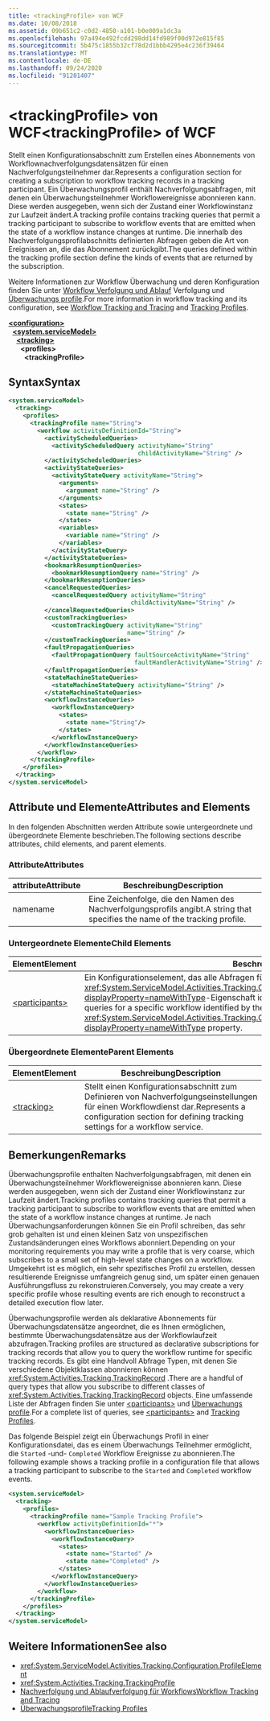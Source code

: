 ```yaml
---
title: <trackingProfile> von WCF
ms.date: 10/08/2018
ms.assetid: 09b651c2-c0d2-4850-a101-b0e009a1dc3a
ms.openlocfilehash: 97a494e492fcdd298dd14fd989f00d972e815f85
ms.sourcegitcommit: 5b475c1855b32cf78d2d1bbb4295e4c236f39464
ms.translationtype: MT
ms.contentlocale: de-DE
ms.lasthandoff: 09/24/2020
ms.locfileid: "91201407"
---
```

# <a name="trackingprofile-of-wcf"></a><span data-ttu-id="d0759-102">\<trackingProfile> von WCF</span><span class="sxs-lookup"><span data-stu-id="d0759-102">\<trackingProfile> of WCF</span></span>

<span data-ttu-id="d0759-103">Stellt einen Konfigurationsabschnitt zum Erstellen eines Abonnements von Workflownachverfolgungsdatensätzen für einen Nachverfolgungsteilnehmer dar.</span><span class="sxs-lookup"><span data-stu-id="d0759-103">Represents a configuration section for creating a subscription to workflow tracking records in a tracking participant.</span></span> <span data-ttu-id="d0759-104">Ein Überwachungsprofil enthält Nachverfolgungsabfragen, mit denen ein Überwachungsteilnehmer Workflowereignisse abonnieren kann. Diese werden ausgegeben, wenn sich der Zustand einer Workflowinstanz zur Laufzeit ändert.</span><span class="sxs-lookup"><span data-stu-id="d0759-104">A tracking profile contains tracking queries that permit a tracking participant to subscribe to workflow events that are emitted when the state of a workflow instance changes at runtime.</span></span> <span data-ttu-id="d0759-105">Die innerhalb des Nachverfolgungsprofilabschnitts definierten Abfragen geben die Art von Ereignissen an, die das Abonnement zurückgibt.</span><span class="sxs-lookup"><span data-stu-id="d0759-105">The queries defined within the tracking profile section define the kinds of events that are returned by the subscription.</span></span>  
  
<span data-ttu-id="d0759-106">Weitere Informationen zur Workflow Überwachung und deren Konfiguration finden Sie unter [Workflow Verfolgung und Ablauf](../../../windows-workflow-foundation/workflow-tracking-and-tracing.md) Verfolgung und [Überwachungs profile](../../../windows-workflow-foundation/tracking-profiles.md).</span><span class="sxs-lookup"><span data-stu-id="d0759-106">For more information in workflow tracking and its configuration, see [Workflow Tracking and Tracing](../../../windows-workflow-foundation/workflow-tracking-and-tracing.md) and [Tracking Profiles](../../../windows-workflow-foundation/tracking-profiles.md).</span></span>  
  
[**\<configuration>**](../configuration-element.md)\
&nbsp;&nbsp;[**\<system.serviceModel>**](system-servicemodel.md)\
&nbsp;&nbsp;&nbsp;&nbsp;[**\<tracking>**](tracking-of-wcf.md)\
&nbsp;&nbsp;&nbsp;&nbsp;&nbsp;&nbsp;**\<profiles>**\
&nbsp;&nbsp;&nbsp;&nbsp;&nbsp;&nbsp;&nbsp;&nbsp;**\<trackingProfile>**  
  
## <a name="syntax"></a><span data-ttu-id="d0759-107">Syntax</span><span class="sxs-lookup"><span data-stu-id="d0759-107">Syntax</span></span>  
  
```xml  
<system.serviceModel>
  <tracking>
    <profiles>
      <trackingProfile name="String">
        <workflow activityDefinitionId="String">
          <activityScheduledQueries>
            <activityScheduledQuery activityName="String"
                                    childActivityName="String" />
          </activityScheduledQueries>
          <activityStateQueries>
            <activityStateQuery activityName="String">
              <arguments>
                <argument name="String" />
              </arguments>
              <states>
                <state name="String" />
              </states>
              <variables>
                <variable name="String" />
              </variables>
            </activityStateQuery>
          </activityStateQueries>
          <bookmarkResumptionQueries>
            <bookmarkResumptionQuery name="String" />
          </bookmarkResumptionQueries>
          <cancelRequestedQueries>
            <cancelRequestedQuery activityName="String"
                                  childActivityName="String" />
          </cancelRequestedQueries>
          <customTrackingQueries>
            <customTrackingQuery activityName="String"
                                 name="String" />
          </customTrackingQueries>
          <faultPropagationQueries>
            <faultPropagationQuery faultSourceActivityName="String"
                                   faultHandlerActivityName="String" />
          </faultPropagationQueries>
          <stateMachineStateQueries>
            <stateMachineStateQuery activityName="String" />
          </stateMachineStateQueries>
          <workflowInstanceQueries>
            <workflowInstanceQuery>
              <states>
                <state name="String"/>
              </states>
            </workflowInstanceQuery>
          </workflowInstanceQueries>
        </workflow>
      </trackingProfile>
    </profiles>
  </tracking>
</system.serviceModel>
```  
  
## <a name="attributes-and-elements"></a><span data-ttu-id="d0759-108">Attribute und Elemente</span><span class="sxs-lookup"><span data-stu-id="d0759-108">Attributes and Elements</span></span>  

<span data-ttu-id="d0759-109">In den folgenden Abschnitten werden Attribute sowie untergeordnete und übergeordnete Elemente beschrieben.</span><span class="sxs-lookup"><span data-stu-id="d0759-109">The following sections describe attributes, child elements, and parent elements.</span></span>  
  
### <a name="attributes"></a><span data-ttu-id="d0759-110">Attribute</span><span class="sxs-lookup"><span data-stu-id="d0759-110">Attributes</span></span>  
  
|<span data-ttu-id="d0759-111">attribute</span><span class="sxs-lookup"><span data-stu-id="d0759-111">Attribute</span></span>|<span data-ttu-id="d0759-112">Beschreibung</span><span class="sxs-lookup"><span data-stu-id="d0759-112">Description</span></span>|  
|---------------|-----------------|  
|<span data-ttu-id="d0759-113">name</span><span class="sxs-lookup"><span data-stu-id="d0759-113">name</span></span>|<span data-ttu-id="d0759-114">Eine Zeichenfolge, die den Namen des Nachverfolgungsprofils angibt.</span><span class="sxs-lookup"><span data-stu-id="d0759-114">A string that specifies the name of the tracking profile.</span></span>|  
  
### <a name="child-elements"></a><span data-ttu-id="d0759-115">Untergeordnete Elemente</span><span class="sxs-lookup"><span data-stu-id="d0759-115">Child Elements</span></span>  
  
|<span data-ttu-id="d0759-116">Element</span><span class="sxs-lookup"><span data-stu-id="d0759-116">Element</span></span>|<span data-ttu-id="d0759-117">Beschreibung</span><span class="sxs-lookup"><span data-stu-id="d0759-117">Description</span></span>|  
|-------------|-----------------|  
|[\<participants>](../windows-workflow-foundation/participants.md)|<span data-ttu-id="d0759-118">Ein Konfigurationselement, das alle Abfragen für einen bestimmten Workflow enthält, der durch die <xref:System.ServiceModel.Activities.Tracking.Configuration.ProfileWorkflowElement.ActivityDefinitionId?displayProperty=nameWithType>-Eigenschaft identifiziert wird.</span><span class="sxs-lookup"><span data-stu-id="d0759-118">A configuration element that contains all queries for a specific workflow identified by the <xref:System.ServiceModel.Activities.Tracking.Configuration.ProfileWorkflowElement.ActivityDefinitionId?displayProperty=nameWithType> property.</span></span>|  
  
### <a name="parent-elements"></a><span data-ttu-id="d0759-119">Übergeordnete Elemente</span><span class="sxs-lookup"><span data-stu-id="d0759-119">Parent Elements</span></span>  
  
|<span data-ttu-id="d0759-120">Element</span><span class="sxs-lookup"><span data-stu-id="d0759-120">Element</span></span>|<span data-ttu-id="d0759-121">Beschreibung</span><span class="sxs-lookup"><span data-stu-id="d0759-121">Description</span></span>|  
|-------------|-----------------|  
|[\<tracking>](../windows-workflow-foundation/tracking.md)|<span data-ttu-id="d0759-122">Stellt einen Konfigurationsabschnitt zum Definieren von Nachverfolgungseinstellungen für einen Workflowdienst dar.</span><span class="sxs-lookup"><span data-stu-id="d0759-122">Represents a configuration section for defining tracking settings for a workflow service.</span></span>|  
  
## <a name="remarks"></a><span data-ttu-id="d0759-123">Bemerkungen</span><span class="sxs-lookup"><span data-stu-id="d0759-123">Remarks</span></span>  

 <span data-ttu-id="d0759-124">Überwachungsprofile enthalten Nachverfolgungsabfragen, mit denen ein Überwachungsteilnehmer Workflowereignisse abonnieren kann. Diese werden ausgegeben, wenn sich der Zustand einer Workflowinstanz zur Laufzeit ändert.</span><span class="sxs-lookup"><span data-stu-id="d0759-124">Tracking profiles contains tracking queries that permit a tracking participant to subscribe to workflow events that are emitted when the state of a workflow instance changes at runtime.</span></span> <span data-ttu-id="d0759-125">Je nach Überwachungsanforderungen können Sie ein Profil schreiben, das sehr grob gehalten ist und einen kleinen Satz von unspezifischen Zustandsänderungen eines Workflows abonniert.</span><span class="sxs-lookup"><span data-stu-id="d0759-125">Depending on your monitoring requirements you may write a profile that is very coarse, which subscribes to a small set of high-level state changes on a workflow.</span></span> <span data-ttu-id="d0759-126">Umgekehrt ist es möglich, ein sehr spezifisches Profil zu erstellen, dessen resultierende Ereignisse umfangreich genug sind, um später einen genauen Ausführungsfluss zu rekonstruieren.</span><span class="sxs-lookup"><span data-stu-id="d0759-126">Conversely, you may create a very specific profile whose resulting events are rich enough to reconstruct a detailed execution flow later.</span></span>  
  
 <span data-ttu-id="d0759-127">Überwachungsprofile werden als deklarative Abonnements für Überwachungsdatensätze angeordnet, die es Ihnen ermöglichen, bestimmte Überwachungsdatensätze aus der Workflowlaufzeit abzufragen.</span><span class="sxs-lookup"><span data-stu-id="d0759-127">Tracking profiles are structured as declarative subscriptions for tracking records that allow you to query the workflow runtime for specific tracking records.</span></span> <span data-ttu-id="d0759-128">Es gibt eine Handvoll Abfrage Typen, mit denen Sie verschiedene Objektklassen abonnieren können <xref:System.Activities.Tracking.TrackingRecord> .</span><span class="sxs-lookup"><span data-stu-id="d0759-128">There are a handful of query types that allow you subscribe to different classes of <xref:System.Activities.Tracking.TrackingRecord> objects.</span></span> <span data-ttu-id="d0759-129">Eine umfassende Liste der Abfragen finden Sie unter [\<participants>](../windows-workflow-foundation/participants.md) und [Überwachungs profile](../../../windows-workflow-foundation/tracking-profiles.md).</span><span class="sxs-lookup"><span data-stu-id="d0759-129">For a complete list of queries, see [\<participants>](../windows-workflow-foundation/participants.md) and [Tracking Profiles](../../../windows-workflow-foundation/tracking-profiles.md).</span></span>
  
<span data-ttu-id="d0759-130">Das folgende Beispiel zeigt ein Überwachungs Profil in einer Konfigurationsdatei, das es einem Überwachungs Teilnehmer ermöglicht, die `Started` -und- `Completed` Workflow Ereignisse zu abonnieren.</span><span class="sxs-lookup"><span data-stu-id="d0759-130">The following example shows a tracking profile in a configuration file that allows a tracking participant to subscribe to the `Started` and `Completed` workflow events.</span></span>  
  
```xml  
<system.serviceModel>
  <tracking>
    <profiles>
      <trackingProfile name="Sample Tracking Profile">
        <workflow activityDefinitionId="*">
          <workflowInstanceQueries>
            <workflowInstanceQuery>
              <states>
                <state name="Started" />
                <state name="Completed" />
              </states>
            </workflowInstanceQuery>
          </workflowInstanceQueries>
        </workflow>
      </trackingProfile>
    </profiles>
  </tracking>
</system.serviceModel>
```  
  
## <a name="see-also"></a><span data-ttu-id="d0759-131">Weitere Informationen</span><span class="sxs-lookup"><span data-stu-id="d0759-131">See also</span></span>

- <xref:System.ServiceModel.Activities.Tracking.Configuration.ProfileElement>
- <xref:System.Activities.Tracking.TrackingProfile>
- [<span data-ttu-id="d0759-132">Nachverfolgung und Ablaufverfolgung für Workflows</span><span class="sxs-lookup"><span data-stu-id="d0759-132">Workflow Tracking and Tracing</span></span>](../../../windows-workflow-foundation/workflow-tracking-and-tracing.md)
- [<span data-ttu-id="d0759-133">Überwachungsprofile</span><span class="sxs-lookup"><span data-stu-id="d0759-133">Tracking Profiles</span></span>](../../../windows-workflow-foundation/tracking-profiles.md)
